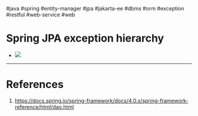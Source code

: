 #java #spring #entity-manager #jpa #jakarta-ee #dbms #orm #exception #restful #web-service #web 

# Spring JPA exception hierarchy
- ![](Pasted%20image%2020250405103342.png)

---
# References
1. https://docs.spring.io/spring-framework/docs/4.0.x/spring-framework-reference/html/dao.html